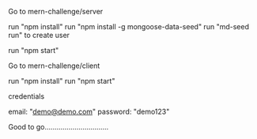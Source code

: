 Go to mern-challenge/server

run "npm install"
run "npm install -g mongoose-data-seed"
run "md-seed run" to create user

run "npm start"

Go to mern-challenge/client

run "npm install"
run "npm start"

credentials

email: "demo@demo.com"
password: "demo123"

Good to go................................
